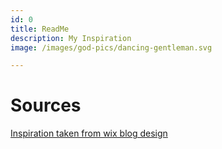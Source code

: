 ```yaml
---
id: 0
title: ReadMe
description: My Inspiration
image: /images/god-pics/dancing-gentleman.svg

---
```

# Sources

 [Inspiration taken from wix blog design](https://sv.wix.com/website-template/view/html/2713?siteId=ce38e842-ec56-4a09-87e7-0cca8fd4ba54&metaSiteId=12fbf19b-d9b1-457d-a5e4-6e1c84a75a4b&originUrl=https%3A%2F%2Fsv.wix.com%2Fwebsite%2Ftemplates%2Fhtml%2Fblog&tpClick=view_button# "Link to inspiration")
